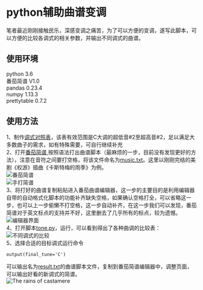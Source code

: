 # python辅助曲谱变调
笔者最近刚刚接触民乐，深感变调之痛苦，为了可以方便的变调，遂写此脚本，可以方便的比较各调式的相关参数，并输出不同调式的曲谱。

## 使用环境
python 3.6<br>
番茄简谱 V1.0<br>
pandas 0.23.4<br>
numpy 1.13.3<br>
prettytable 0.7.2

## 使用方法
1、制作[调式对照表](https://github.com/jiangangoddog/python-assisted-tone/blob/master/tone.xlsx)，该表有效范围是C大调的超低音#2至超高音#2，足以满足大多数曲子的需求，如有特殊需要，可自行继续补充<br>
2、打开[番茄简谱](http://jianpu99.net/),按照语法打出曲谱脚本（最麻烦的一步，目前没有发现更好的方法），注意在音符之间要打空格，将该文件命名为[music.txt](https://github.com/jiangangoddog/python-assisted-tone/blob/master/music.txt)。这里以刚刚完结的美剧《权游》插曲《卡斯特梅的雨季》为例。<br>
![番茄简谱](https://github.com/jiangangoddog/python-assisted-tone/blob/master/image/%E7%95%AA%E8%8C%84%E7%AE%80%E8%B0%B1.png)<br>
![手打简谱](https://github.com/jiangangoddog/python-assisted-tone/blob/master/image/%E6%89%8B%E6%89%93%E6%9B%B2%E8%B0%B1.png)<br>
3、将打好的曲谱复制粘贴进入番茄曲谱编辑器，这一步的主要目的是利用编辑器自带的自动格式化脚本的功能补齐缺失空格，如果确认空格打全，可以省略这一步，也可以上一步偷懒不打空格，这一步自动补齐，在这一步我们可以发现，番茄简谱对于英文标点的支持并不好，这里删去了几乎所有的标点，较为遗憾。<br>
![编辑器界面](https://github.com/jiangangoddog/python-assisted-tone/blob/master/image/QQ%E6%88%AA%E5%9B%BE20190524000411.png)<br>
4、打开脚本[tone.py](https://github.com/jiangangoddog/python-assisted-tone/blob/master/tone.py)，运行，可以看到得出了各种曲调的比较表：<br>
![不同调式的比较](https://github.com/jiangangoddog/python-assisted-tone/blob/master/image/QQ%E6%88%AA%E5%9B%BE20190524001720.png)<br>
5、选择合适的目标调式运行命令<br>
```
output(final_tune='C')
```
可以输出名为[result.txt](https://github.com/jiangangoddog/python-assisted-tone/blob/master/result.txt)的曲谱脚本文件，复制到番茄简谱编辑器中，调整页面，可以输出好看的新调式的简谱。<br>
![The rains of castamere](https://github.com/jiangangoddog/python-assisted-tone/blob/master/image/therainsofcastamere.jpg)
